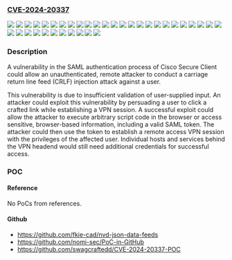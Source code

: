 ### [CVE-2024-20337](https://cve.mitre.org/cgi-bin/cvename.cgi?name=CVE-2024-20337)
![](https://img.shields.io/static/v1?label=Product&message=Cisco%20Secure%20Client&color=blue)
![](https://img.shields.io/static/v1?label=Version&message=4.10.00093%20&color=brightgreen)
![](https://img.shields.io/static/v1?label=Version&message=4.10.01075%20&color=brightgreen)
![](https://img.shields.io/static/v1?label=Version&message=4.10.02086%20&color=brightgreen)
![](https://img.shields.io/static/v1?label=Version&message=4.10.03104%20&color=brightgreen)
![](https://img.shields.io/static/v1?label=Version&message=4.10.04065%20&color=brightgreen)
![](https://img.shields.io/static/v1?label=Version&message=4.10.04071%20&color=brightgreen)
![](https://img.shields.io/static/v1?label=Version&message=4.10.05085%20&color=brightgreen)
![](https://img.shields.io/static/v1?label=Version&message=4.10.05095%20&color=brightgreen)
![](https://img.shields.io/static/v1?label=Version&message=4.10.05111%20&color=brightgreen)
![](https://img.shields.io/static/v1?label=Version&message=4.10.06079%20&color=brightgreen)
![](https://img.shields.io/static/v1?label=Version&message=4.10.06090%20&color=brightgreen)
![](https://img.shields.io/static/v1?label=Version&message=4.10.07061%20&color=brightgreen)
![](https://img.shields.io/static/v1?label=Version&message=4.10.07062%20&color=brightgreen)
![](https://img.shields.io/static/v1?label=Version&message=4.10.07073%20&color=brightgreen)
![](https://img.shields.io/static/v1?label=Version&message=4.9.00086%20&color=brightgreen)
![](https://img.shields.io/static/v1?label=Version&message=4.9.01095%20&color=brightgreen)
![](https://img.shields.io/static/v1?label=Version&message=4.9.02028%20&color=brightgreen)
![](https://img.shields.io/static/v1?label=Version&message=4.9.03047%20&color=brightgreen)
![](https://img.shields.io/static/v1?label=Version&message=4.9.03049%20&color=brightgreen)
![](https://img.shields.io/static/v1?label=Version&message=4.9.04043%20&color=brightgreen)
![](https://img.shields.io/static/v1?label=Version&message=4.9.04053%20&color=brightgreen)
![](https://img.shields.io/static/v1?label=Version&message=4.9.05042%20&color=brightgreen)
![](https://img.shields.io/static/v1?label=Version&message=4.9.06037%20&color=brightgreen)
![](https://img.shields.io/static/v1?label=Version&message=5.0.00238%20&color=brightgreen)
![](https://img.shields.io/static/v1?label=Version&message=5.0.00529%20&color=brightgreen)
![](https://img.shields.io/static/v1?label=Version&message=5.0.00556%20&color=brightgreen)
![](https://img.shields.io/static/v1?label=Version&message=5.0.01242%20&color=brightgreen)
![](https://img.shields.io/static/v1?label=Version&message=5.0.02075%20&color=brightgreen)
![](https://img.shields.io/static/v1?label=Version&message=5.0.03072%20&color=brightgreen)
![](https://img.shields.io/static/v1?label=Version&message=5.0.03076%20&color=brightgreen)
![](https://img.shields.io/static/v1?label=Version&message=5.0.04032%20&color=brightgreen)
![](https://img.shields.io/static/v1?label=Version&message=5.0.05040%20&color=brightgreen)
![](https://img.shields.io/static/v1?label=Version&message=5.1.0.136%20&color=brightgreen)
![](https://img.shields.io/static/v1?label=Version&message=5.1.1.42%20&color=brightgreen)
![](https://img.shields.io/static/v1?label=Vulnerability&message=Improper%20Neutralization%20of%20CRLF%20Sequences%20('CRLF%20Injection')&color=brightgreen)

### Description

A vulnerability in the SAML authentication process of Cisco Secure Client could allow an unauthenticated, remote attacker to conduct a carriage return line feed (CRLF) injection attack against a user.  This vulnerability is due to insufficient validation of user-supplied input. An attacker could exploit this vulnerability by persuading a user to click a crafted link while establishing a VPN session. A successful exploit could allow the attacker to execute arbitrary script code in the browser or access sensitive, browser-based information, including a valid SAML token. The attacker could then use the token to establish a remote access VPN session with the privileges of the affected user. Individual hosts and services behind the VPN headend would still need additional credentials for successful access.

### POC

#### Reference
No PoCs from references.

#### Github
- https://github.com/fkie-cad/nvd-json-data-feeds
- https://github.com/nomi-sec/PoC-in-GitHub
- https://github.com/swagcraftedd/CVE-2024-20337-POC

